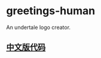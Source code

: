 # greetings-human
An undertale logo creator.
## [中文版代码](https://github.com/Dobby233Liu/greetings-human/tree/gh-pages)
